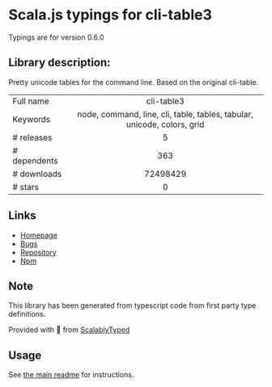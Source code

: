 
# Scala.js typings for cli-table3

Typings are for version 0.6.0

## Library description:
Pretty unicode tables for the command line. Based on the original cli-table.

|                    |                 |
| ------------------ | :-------------: |
| Full name          | cli-table3 |
| Keywords           | node, command, line, cli, table, tables, tabular, unicode, colors, grid |
| # releases         | 5 |
| # dependents       | 363 |
| # downloads        | 72498429 |
| # stars            | 0 |

## Links
- [Homepage](https://github.com/cli-table/cli-table3)
- [Bugs](https://github.com/cli-table/cli-table3/issues)
- [Repository](https://github.com/cli-table/cli-table3)
- [Npm](https://www.npmjs.com/package/cli-table3)
    


## Note
This library has been generated from typescript code from first party type definitions.

Provided with :purple_heart: from [ScalablyTyped](https://github.com/oyvindberg/ScalablyTyped)

## Usage
See [the main readme](../../readme.md) for instructions.


